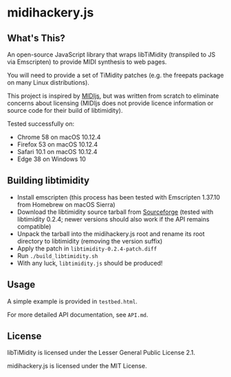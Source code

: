 # midihackery.js

## What's This?

An open-source JavaScript library that wraps libTiMidity (transpiled to JS via
Emscripten) to provide MIDI synthesis to web pages.

You will need to provide a set of TiMidity patches (e.g. the freepats package
on many Linux distributions).

This project is inspired by [MIDIjs](http://www.midijs.net), but was written
from scratch to eliminate concerns about licensing (MIDIjs does not provide
licence information or source code for their build of libtimidity).

Tested successfully on:

- Chrome 58 on macOS 10.12.4
- Firefox 53 on macOS 10.12.4
- Safari 10.1 on macOS 10.12.4
- Edge 38 on Windows 10

## Building libtimidity

- Install emscripten (this process has been tested with Emscripten 1.37.10
  from Homebrew on macOS Sierra)
- Download the libtimidity source tarball from
  [Sourceforge](http://libtimidity.sourceforge.net) (tested with libtimidity
  0.2.4; newer versions should also work if the API remains compatible)
- Unpack the tarball into the midihackery.js root and rename its root
  directory to libtimidity (removing the version suffix)
- Apply the patch in `libtimidity-0.2.4-patch.diff`
- Run `./build_libtimidity.sh`
- With any luck, `libtimidity.js` should be produced!

## Usage

A simple example is provided in `testbed.html`.

For more detailed API documentation, see `API.md`.

## License

libTiMidity is licensed under the Lesser General Public License 2.1.

midihackery.js is licensed under the MIT License.
